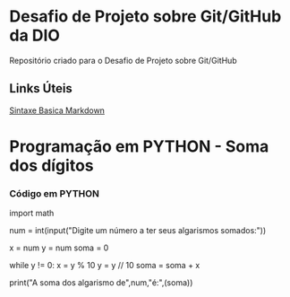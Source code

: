 # Desafio de Projeto sobre Git/GitHub da DIO
Repositório criado para o Desafio de Projeto sobre Git/GitHub
## Links Úteis
[Sintaxe Basica Markdown](https://www.markdownguide.org/basic-syntax/)


# Programação em PYTHON - Soma dos dígitos

### Código em PYTHON
import math

num = int(input("Digite um número a ter seus algarismos somados:"))


x = num
y = num
soma = 0

while y != 0:
    x = y % 10
    y = y // 10
    soma = soma + x

print("A soma dos algarismo de",num,"é:",(soma))
